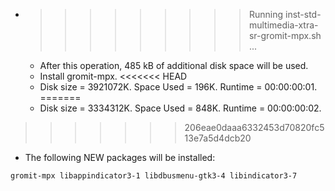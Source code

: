 * >>>>>>>>> Running inst-std-multimedia-xtra-sr-gromit-mpx.sh ...
  * After this operation, 485 kB of additional disk space will be used.
  * Install gromit-mpx.
<<<<<<< HEAD
  * Disk size = 3921072K. Space Used = 196K. Runtime = 00:00:00:01.
=======
  * Disk size = 3334312K. Space Used = 848K. Runtime = 00:00:00:02.
>>>>>>> 206eae0daaa6332453d70820fc513e7a5d4dcb20
  * The following NEW packages will be installed:
  ```bash
gromit-mpx libappindicator3-1 libdbusmenu-gtk3-4 libindicator3-7
  ```
